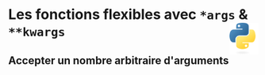# **Les fonctions flexibles avec `*args` & `**kwargs`** <a href="../../"><img align="right" src="../../assets/Python-logo-notext.svg" alt="Python" title="Phthon" widht="auto" height="64px"></a>

## **Accepter un nombre arbitraire d'arguments**


